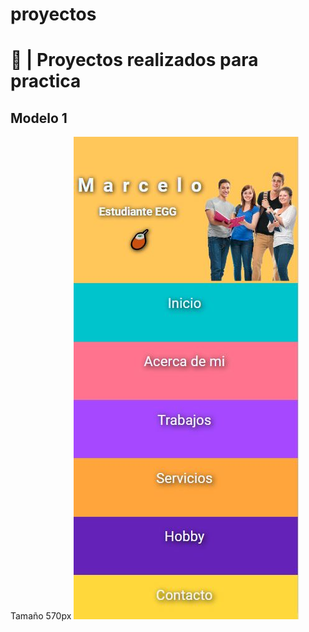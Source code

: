 # proyectos
# 💼 | Proyectos realizados para practica
## Modelo 1
Tamaño 570px
![ALT + Modelo 570px](modelo_01/img/modelo_570px.JPG)
